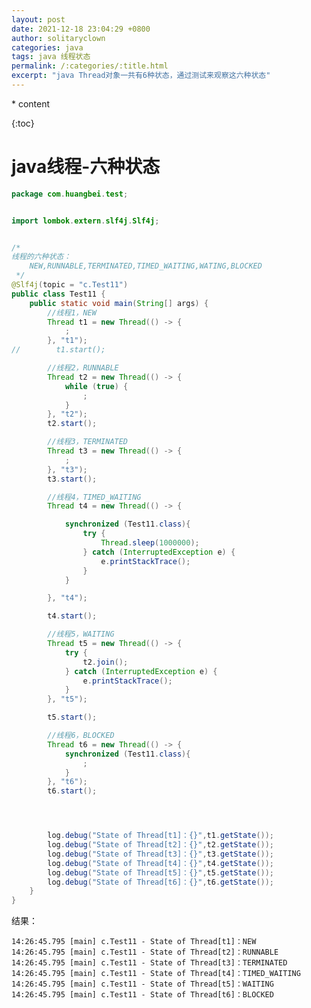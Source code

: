 ```yaml
---
layout: post
date: 2021-12-18 23:04:29 +0800
author: solitaryclown
categories: java
tags: java 线程状态
permalink: /:categories/:title.html
excerpt: "java Thread对象一共有6种状态，通过测试来观察这六种状态"
---
```


\* content

{:toc}

# java线程-六种状态

```java
package com.huangbei.test;


import lombok.extern.slf4j.Slf4j;


/*
线程的六种状态：
    NEW,RUNNABLE,TERMINATED,TIMED_WAITING,WATING,BLOCKED
 */
@Slf4j(topic = "c.Test11")
public class Test11 {
    public static void main(String[] args) {
        //线程1，NEW
        Thread t1 = new Thread(() -> {
            ;
        }, "t1");
//        t1.start();

        //线程2，RUNNABLE
        Thread t2 = new Thread(() -> {
            while (true) {
                ;
            }
        }, "t2");
        t2.start();

        //线程3，TERMINATED
        Thread t3 = new Thread(() -> {
            ;
        }, "t3");
        t3.start();

        //线程4，TIMED_WAITING
        Thread t4 = new Thread(() -> {

            synchronized (Test11.class){
                try {
                    Thread.sleep(1000000);
                } catch (InterruptedException e) {
                    e.printStackTrace();
                }
            }

        }, "t4");

        t4.start();

        //线程5，WAITING
        Thread t5 = new Thread(() -> {
            try {
                t2.join();
            } catch (InterruptedException e) {
                e.printStackTrace();
            }
        }, "t5");

        t5.start();

        //线程6，BLOCKED
        Thread t6 = new Thread(() -> {
            synchronized (Test11.class){
                ;
            }
        }, "t6");
        t6.start();




        log.debug("State of Thread[t1]：{}",t1.getState());
        log.debug("State of Thread[t2]：{}",t2.getState());
        log.debug("State of Thread[t3]：{}",t3.getState());
        log.debug("State of Thread[t4]：{}",t4.getState());
        log.debug("State of Thread[t5]：{}",t5.getState());
        log.debug("State of Thread[t6]：{}",t6.getState());
    }
}

```

结果：

	14:26:45.795 [main] c.Test11 - State of Thread[t1]：NEW
	14:26:45.795 [main] c.Test11 - State of Thread[t2]：RUNNABLE
	14:26:45.795 [main] c.Test11 - State of Thread[t3]：TERMINATED
	14:26:45.795 [main] c.Test11 - State of Thread[t4]：TIMED_WAITING
	14:26:45.795 [main] c.Test11 - State of Thread[t5]：WAITING
	14:26:45.795 [main] c.Test11 - State of Thread[t6]：BLOCKED